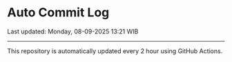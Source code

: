 # Auto Commit Log

Last updated: Monday, 08-09-2025 13:21 WIB

---

This repository is automatically updated every 2 hour using GitHub Actions.
